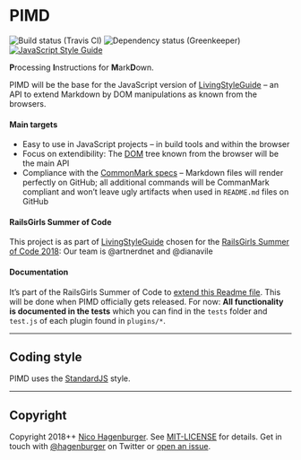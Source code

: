 # PIMD

<img src="https://travis-ci.org/hagenburger/pimd.svg?branch=master" alt="Build status (Travis CI)"> <img src="https://badges.greenkeeper.io/hagenburger/pimd.svg" alt="Dependency status (Greenkeeper)">
[![JavaScript Style Guide](https://img.shields.io/badge/code_style-standard-brightgreen.svg)](https://standardjs.com)


**P**rocessing **I**nstructions for **M**ark**D**own.

PIMD will be the base for the JavaScript version of [LivingStyleGuide] – an API to extend Markdown by DOM manipulations as known from the browsers.

#### Main targets

- Easy to use in JavaScript projects – in build tools and within the browser
- Focus on extendibility: The [DOM] tree known from the browser will be the main API
- Compliance with the [CommonMark specs] – Markdown files will render perfectly on GitHub; all additional commands will be CommanMark compliant and won’t leave ugly artifacts when used in `README.md` files on GitHub

[LivingStyleGuide]: https://github.com/livingstyleguide/livingstyleguide
[DOM]: https://developer.mozilla.org/en-US/docs/Web/API/Document_Object_Model
[CommonMark specs]: https://commonmark.org


#### RailsGirls Summer of Code

This project is as part of [LivingStyleGuide] chosen for the [RailsGirls Summer of Code 2018]: Our team is @artnerdnet and @dianavile

[RailsGirls Summer of Code 2018]: https://railsgirlssummerofcode.org


#### Documentation

It’s part of the RailsGirls Summer of Code to [extend this Readme file](https://github.com/hagenburger/pimd/issues/12). This will be done when PIMD officially gets released. For now: **All functionality is documented in the tests** which you can find in the `tests` folder and `test.js` of each plugin found in `plugins/*`.


---


## Coding style

PIMD uses the [StandardJS] style.


---


## Copyright

Copyright 2018++ [Nico Hagenburger](https://www.hagenburger.net).
See [MIT-LICENSE](MIT-LICENSE) for details.
Get in touch with [@hagenburger](https://twitter.com/hagenburger) on Twitter or
[open an issue](https://github.com/hagenburger/pimd/issues/new).


[standardjs]: https://standardjs.com
